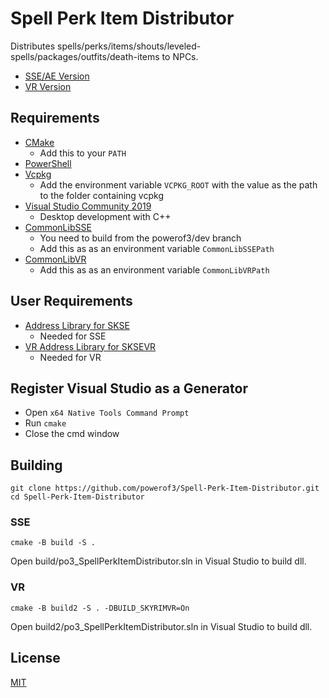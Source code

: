 # Spell Perk Item Distributor

Distributes spells/perks/items/shouts/leveled-spells/packages/outfits/death-items to NPCs.
*	[SSE/AE Version](https://www.nexusmods.com/skyrimspecialedition/mods/36869)
*	[VR Version](https://www.nexusmods.com/skyrimspecialedition/mods/59121)

## Requirements
* [CMake](https://cmake.org/)
	* Add this to your `PATH`
* [PowerShell](https://github.com/PowerShell/PowerShell/releases/latest)
* [Vcpkg](https://github.com/microsoft/vcpkg)
	* Add the environment variable `VCPKG_ROOT` with the value as the path to the folder containing vcpkg
* [Visual Studio Community 2019](https://visualstudio.microsoft.com/)
	* Desktop development with C++
* [CommonLibSSE](https://github.com/powerof3/CommonLibSSE/tree/dev)
	* You need to build from the powerof3/dev branch
	* Add this as as an environment variable `CommonLibSSEPath`
* [CommonLibVR](https://github.com/alandtse/CommonLibVR/tree/vr)
	* Add this as as an environment variable `CommonLibVRPath`

## User Requirements
* [Address Library for SKSE](https://www.nexusmods.com/skyrimspecialedition/mods/32444)
	* Needed for SSE
* [VR Address Library for SKSEVR](https://www.nexusmods.com/skyrimspecialedition/mods/58101)
	* Needed for VR
## Register Visual Studio as a Generator
* Open `x64 Native Tools Command Prompt`
* Run `cmake`
* Close the cmd window

## Building
```
git clone https://github.com/powerof3/Spell-Perk-Item-Distributor.git
cd Spell-Perk-Item-Distributor
```
### SSE
```
cmake -B build -S .
```
Open build/po3_SpellPerkItemDistributor.sln in Visual Studio to build dll.
### VR
```
cmake -B build2 -S . -DBUILD_SKYRIMVR=On
```
Open build2/po3_SpellPerkItemDistributor.sln in Visual Studio to build dll.

## License
[MIT](LICENSE)
